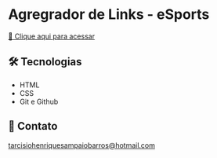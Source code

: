 # Agregrador de Links - eSports

[🔗 Clique aqui para acessar]()


## 🛠 Tecnologias

- HTML
- CSS
- Git e Github

## 💛 Contato

tarcisiohenriquesampaiobarros@hotmail.com
